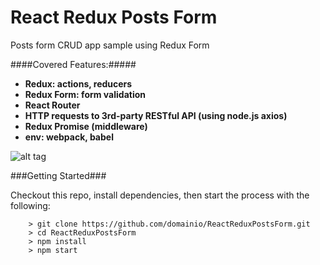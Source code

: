 # React Redux Posts Form

Posts form CRUD app sample using Redux Form


####Covered Features:#####

* __Redux: actions, reducers__
* __Redux Form: form validation__
* __React Router__
* __HTTP requests to 3rd-party RESTful API (using node.js axios)__
* __Redux Promise (middleware)__
* __env: webpack, babel__



![alt tag](https://www.dropbox.com/s/g36enxbthz816dk/posts-form-app.png?raw=1)

###Getting Started###

Checkout this repo, install dependencies, then start the process with the following:

```
	> git clone https://github.com/domainio/ReactReduxPostsForm.git
	> cd ReactReduxPostsForm
	> npm install
	> npm start
```
